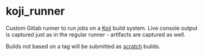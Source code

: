 # koji_runner

Custom Gitlab runner to run jobs on a [Koji](https://pagure.io/koji/) build system.  Live console output is captured just as in the regular runner - artifacts are captured as well.

Builds not based on a tag will be submitted as [scratch](https://docs.pagure.org/koji/using_the_koji_build_system/#scratch-builds) builds.
